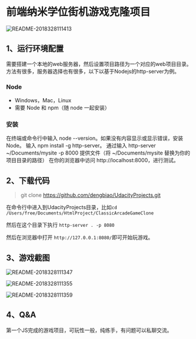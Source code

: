 
前端纳米学位街机游戏克隆项目
===============================
![README-2018328111413](http://p4joo743u.bkt.clouddn.com/README-2018328111413.gif)

## 1、运行环境配置
需要搭建一个本地的web服务器，然后设置项目路径为一个对应的web项目目录。
方法有很多，服务器选择也有很多，以下以基于Nodejs的http-server为例。

### Node
- Windows，Mac，Linux
- 需要 Node 和 npm（随 node 一起安装）

### 安装
在终端或命令行中输入 node --version。如果没有内容显示或显示错误，安装 Node。
输入 npm install -g http-server。
通过输入 http-server ~/Documents/mysite -p 8000 提供文件（将 ~/Documents/mysite 替换为你的项目目录的路径）
在你的浏览器中访问 http://localhost:8000，进行测试。

## 2、下载代码
>git clone https://github.com/dengbiao/UdacityProjects.git

在命令行中进入到UdacityProjects目录，比如`cd /Users/free/Documents/HtmlProject/ClassicArcadeGameClone`

然后在这个目录下执行 `http-server . -p 8080`

然后在浏览器中打开 `http://127.0.0.1:8080/`即可开始玩游戏。

## 3、游戏截图
![README-2018328111347](http://p4joo743u.bkt.clouddn.com/README-2018328111347.png)

![README-2018328111355](http://p4joo743u.bkt.clouddn.com/README-2018328111355.png)

![README-2018328111359](http://p4joo743u.bkt.clouddn.com/README-2018328111359.png)

## 4、Q&A
第一个JS完成的游戏项目，可玩性一般，纯练手，有问题可以私聊交流。